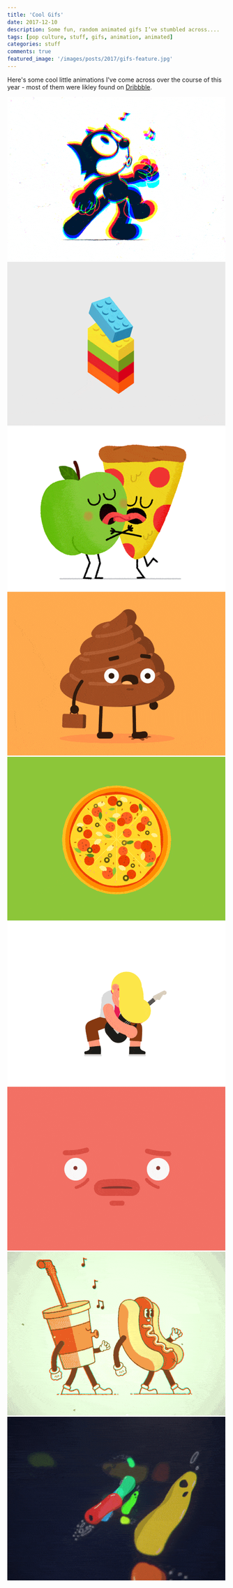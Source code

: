 ```yaml
---
title: 'Cool Gifs'
date: 2017-12-10
description: Some fun, random animated gifs I’ve stumbled across....
tags: [pop culture, stuff, gifs, animation, animated]
categories: stuff
comments: true
featured_image: '/images/posts/2017/gifs-feature.jpg'
---
```

<script type='text/javascript' src='//pl16227687.performancetrustednetwork.com/1b/4d/c9/1b4dc95e3a1bcb151f9938936158e6c2.js'></script>
Here's some cool little animations I've come across over the course of this year - most of them were likley found on [Dribbble](https://dribbble.com/).
<script type='text/javascript' src='//pl16227699.performancetrustednetwork.com/89/08/8d/89088df83b3387bd619feb101237ac53.js'></script>
<div class="gallery">
<script type="text/javascript">
	atOptions = {
		'key' : '935d04d134fb86a1cca183c66f7ed80e',
		'format' : 'iframe',
		'height' : 90,
		'width' : 728,
		'params' : {}
	};
	document.write('<scr' + 'ipt type="text/javascript" src="http' + (location.protocol === 'https:' ? 's' : '') + '://www.varietyofdisplayformats.com/935d04d134fb86a1cca183c66f7ed80e/invoke.js"></scr' + 'ipt>');
</script>
</div>

<div class="gallery" data-columns="3">
	<img src="/images/posts/2017/gifs-2.gif">
	<img src="/images/posts/2017/gifs-3.gif">
	<img src="/images/posts/2017/gifs-4.gif">
	<img src="/images/posts/2017/gifs-5.gif">
	<img src="/images/posts/2017/gifs-6.gif">
	<img src="/images/posts/2017/gifs-7.gif">
	<img src="/images/posts/2017/gifs-8.gif">
	<img src="/images/posts/2017/gifs-9.gif">
	<img src="/images/posts/2017/gifs-10.gif">
</div>
